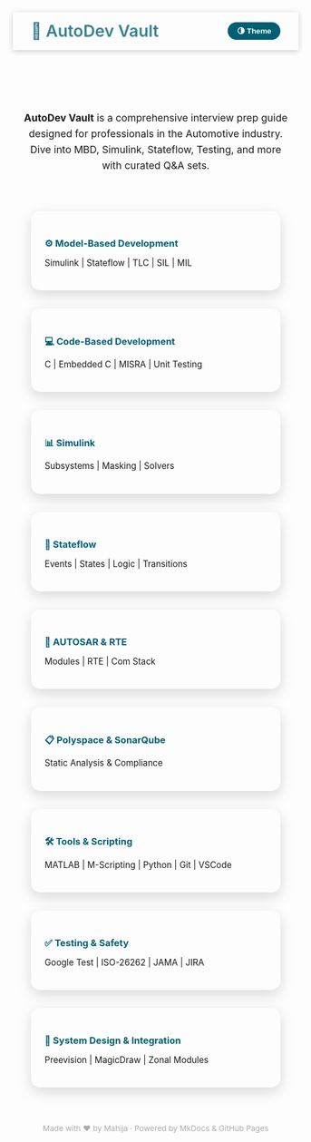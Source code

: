 <!DOCTYPE html>
<html lang="en" data-theme="dark">
<head>
  <meta charset="UTF-8" />
  <meta name="viewport" content="width=device-width, initial-scale=1.0"/>
  <title>AutoDev Vault</title>
  <link href="https://fonts.googleapis.com/css2?family=Poppins:wght@600&family=Roboto&display=swap" rel="stylesheet">
  <link rel="stylesheet" href="https://cdnjs.cloudflare.com/ajax/libs/font-awesome/6.5.0/css/all.min.css">
  <style>
    :root {
      --bg-light: #f7f9fc;
      --card-light: #ffffff;
      --text-light: #222;
      --accent: #005f73;

      --bg-dark: #1a1a2e;
      --card-dark: #2e2e3e;
      --text-dark: #f0f0f0;
      --accent-dark: #00d9ff;
    }

    html[data-theme="light"] {
      --bg: var(--bg-light);
      --card: var(--card-light);
      --text: var(--text-light);
      --accent: var(--accent);
    }

    html[data-theme="dark"] {
      --bg: var(--bg-dark);
      --card: var(--card-dark);
      --text: var(--text-dark);
      --accent: var(--accent-dark);
    }

    body {
      margin: 0;
      font-family: 'Roboto', sans-serif;
      background-color: var(--bg);
      color: var(--text);
      transition: background-color 0.3s ease, color 0.3s ease;
    }

    header {
      background-color: var(--card);
      box-shadow: 0 2px 10px rgba(0, 0, 0, 0.2);
      position: sticky;
      top: 0;
      z-index: 1000;
      padding: 1rem 2rem;
      display: flex;
      justify-content: space-between;
      align-items: center;
    }

    .logo {
      font-family: 'Poppins', sans-serif;
      font-size: 1.8rem;
      font-weight: 600;
      color: var(--accent);
      animation: pulse 2s infinite alternate;
    }

    @keyframes pulse {
      from { transform: scale(1); opacity: 0.8; }
      to { transform: scale(1.05); opacity: 1; }
    }

    .dark-toggle {
      background: var(--accent);
      border: none;
      border-radius: 30px;
      padding: 0.5rem 1rem;
      color: #fff;
      cursor: pointer;
      font-weight: bold;
      transition: background 0.3s;
    }

    .dark-toggle:hover {
      background: #0099cc;
    }

    .intro {
      text-align: center;
      padding: 2rem 1rem 1rem;
      max-width: 900px;
      margin: auto;
    }

    .intro p {
      font-size: 1.1rem;
      line-height: 1.6;
    }

    .topics {
      display: grid;
      grid-template-columns: repeat(auto-fit, minmax(250px, 1fr));
      gap: 2rem;
      padding: 2rem;
    }

    .card {
      background-color: var(--card);
      border-radius: 16px;
      padding: 1.5rem;
      box-shadow: 0 8px 24px rgba(0,0,0,0.15);
      transition: transform 0.3s ease, box-shadow 0.3s ease;
      cursor: pointer;
      text-decoration: none;
      color: inherit;
    }

    .card:hover {
      transform: translateY(-6px);
      box-shadow: 0 12px 32px rgba(0,0,0,0.2);
    }

    .card h3 {
      margin-bottom: 0.5rem;
      color: var(--accent);
      font-family: 'Poppins', sans-serif;
    }

    .card p {
      font-size: 0.95rem;
      color: var(--text);
    }

    footer {
      text-align: center;
      padding: 2rem 1rem;
      font-size: 0.85rem;
      color: #aaa;
    }

    .back-to-top {
      position: fixed;
      bottom: 20px;
      right: 20px;
      background-color: var(--accent);
      color: white;
      padding: 0.6rem 0.8rem;
      border: none;
      border-radius: 50%;
      font-size: 1rem;
      cursor: pointer;
      display: none;
      box-shadow: 0 4px 12px rgba(0,0,0,0.25);
    }

    .back-to-top.show {
      display: block;
    }
  </style>
</head>
<body>

  <header>
    <div class="logo">🚗 AutoDev Vault</div>
    <button class="dark-toggle" onclick="toggleTheme()">🌗 Theme</button>
  </header>

  <div class="intro">
    <p><strong>AutoDev Vault</strong> is a comprehensive interview prep guide designed for professionals in the Automotive industry. Dive into MBD, Simulink, Stateflow, Testing, and more with curated Q&A sets.</p>
  </div>

  <section class="topics">
    <a class="card" href="mbd.md"><h3>⚙️ Model-Based Development</h3><p>Simulink | Stateflow | TLC | SIL | MIL</p></a>
    <a class="card" href="cbd.md"><h3>💻 Code-Based Development</h3><p>C | Embedded C | MISRA | Unit Testing</p></a>
    <a class="card" href="simulink.md"><h3>📊 Simulink</h3><p>Subsystems | Masking | Solvers</p></a>
    <a class="card" href="stateflow.md"><h3>🔁 Stateflow</h3><p>Events | States | Logic | Transitions</p></a>
    <a class="card" href="autsar.md"><h3>🧩 AUTOSAR & RTE</h3><p>Modules | RTE | Com Stack</p></a>
    <a class="card" href="polyspace.md"><h3>📋 Polyspace & SonarQube</h3><p>Static Analysis & Compliance</p></a>
    <a class="card" href="tools.md"><h3>🛠 Tools & Scripting</h3><p>MATLAB | M-Scripting | Python | Git | VSCode</p></a>
    <a class="card" href="testing.md"><h3>✅ Testing & Safety</h3><p>Google Test | ISO-26262 | JAMA | JIRA</p></a>
    <a class="card" href="system.md"><h3>🔧 System Design & Integration</h3><p>Preevision | MagicDraw | Zonal Modules</p></a>
  </section>

  <footer>
    Made with ❤️ by Mahija · Powered by MkDocs & GitHub Pages
  </footer>

  <button id="backToTop" class="back-to-top" onclick="window.scrollTo({ top: 0, behavior: 'smooth' });">
    ↑
  </button>

  <script>
    function toggleTheme() {
      const html = document.documentElement;
      const current = html.getAttribute('data-theme');
      html.setAttribute('data-theme', current === 'dark' ? 'light' : 'dark');
    }

    window.addEventListener('scroll', () => {
      const backToTopBtn = document.getElementById('backToTop');
      if (window.scrollY > 300) {
        backToTopBtn.classList.add('show');
      } else {
        backToTopBtn.classList.remove('show');
      }
    });
  </script>

</body>
</html>
